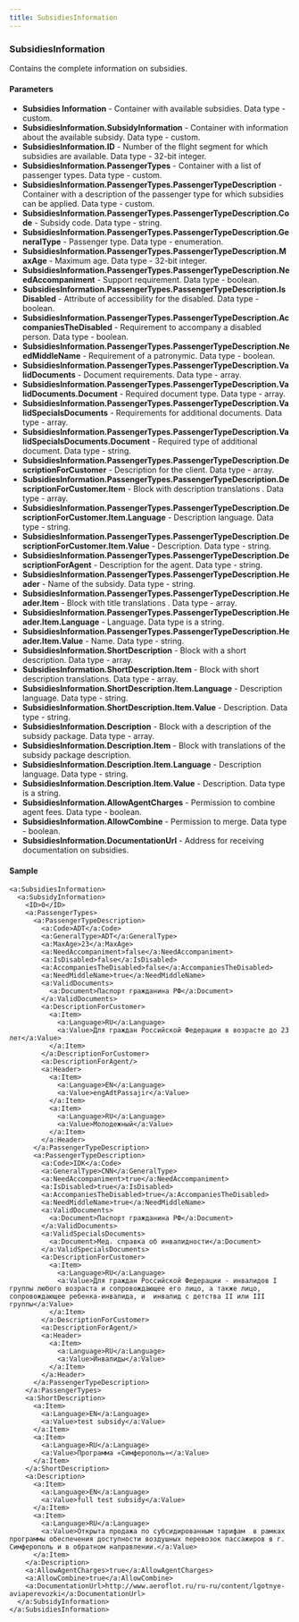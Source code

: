 ```yaml
---
title: SubsidiesInformation
---
```


### SubsidiesInformation
Contains the complete information on subsidies.

#### Parameters

* **Subsidies Information** - Container with available subsidies. Data type - custom.
* **SubsidiesInformation.SubsidyInformation** - Container with information about the available subsidy. Data type - custom.
* **SubsidiesInformation.ID** - Number of the flight segment for which subsidies are available. Data type - 32-bit integer.
* **SubsidiesInformation.PassengerTypes** - Container with a list of passenger types. Data type - custom.
* **SubsidiesInformation.PassengerTypes.PassengerTypeDescription** - Container with a description of the passenger type for which subsidies can be applied. Data type - custom.
* **SubsidiesInformation.PassengerTypes.PassengerTypeDescription.Code** - Subsidy code. Data type - string.
* **SubsidiesInformation.PassengerTypes.PassengerTypeDescription.GeneralType** - Passenger type. Data type - enumeration.
* **SubsidiesInformation.PassengerTypes.PassengerTypeDescription.MaxAge** - Maximum age. Data type - 32-bit integer.
* **SubsidiesInformation.PassengerTypes.PassengerTypeDescription.NeedAccompaniment** - Support requirement. Data type - boolean.
* **SubsidiesInformation.PassengerTypes.PassengerTypeDescription.IsDisabled** - Attribute of accessibility for the disabled. Data type - boolean.
* **SubsidiesInformation.PassengerTypes.PassengerTypeDescription.AccompaniesTheDisabled** - Requirement to accompany a disabled person. Data type - boolean.
* **SubsidiesInformation.PassengerTypes.PassengerTypeDescription.NeedMiddleName** - Requirement of a patronymic. Data type - boolean.
* **SubsidiesInformation.PassengerTypes.PassengerTypeDescription.ValidDocuments** - Document requirements. Data type - array.
* **SubsidiesInformation.PassengerTypes.PassengerTypeDescription.ValidDocuments.Document** - Required document type. Data type - array.
* **SubsidiesInformation.PassengerTypes.PassengerTypeDescription.ValidSpecialsDocuments** - Requirements for additional documents. Data type - array.
* **SubsidiesInformation.PassengerTypes.PassengerTypeDescription.ValidSpecialsDocuments.Document** - Required type of additional document. Data type - string. 
* **SubsidiesInformation.PassengerTypes.PassengerTypeDescription.DescriptionForCustomer** - Description for the client. Data type - array.
* **SubsidiesInformation.PassengerTypes.PassengerTypeDescription.DescriptionForCustomer.Item** - Block with description translations . Data type - array.
* **SubsidiesInformation.PassengerTypes.PassengerTypeDescription.DescriptionForCustomer.Item.Language** - Description language. Data type - string.
* **SubsidiesInformation.PassengerTypes.PassengerTypeDescription.DescriptionForCustomer.Item.Value** - Description. Data type - string.
* **SubsidiesInformation.PassengerTypes.PassengerTypeDescription.DescriptionForAgent** - Description for the agent. Data type - string.
* **SubsidiesInformation.PassengerTypes.PassengerTypeDescription.Header** - Name of the subsidy. Data type - string.
* **SubsidiesInformation.PassengerTypes.PassengerTypeDescription.Header.Item** - Block with title translations . Data type - array.
* **SubsidiesInformation.PassengerTypes.PassengerTypeDescription.Header.Item.Language** - Language. Data type is a string.
* **SubsidiesInformation.PassengerTypes.PassengerTypeDescription.Header.Item.Value** - Name. Data type - string.
* **SubsidiesInformation.ShortDescription** - Block with a short description. Data type - array.
* **SubsidiesInformation.ShortDescription.Item** - Block with short description translations. Data type - array.
* **SubsidiesInformation.ShortDescription.Item.Language** - Description language. Data type - string.
* **SubsidiesInformation.ShortDescription.Item.Value** - Description. Data type - string.
* **SubsidiesInformation.Description** - Block with a description of the subsidy package. Data type - array.
* **SubsidiesInformation.Description.Item** - Block with translations of the subsidy package description.
* **SubsidiesInformation.Description.Item.Language** - Description language. Data type - string.
* **SubsidiesInformation.Description.Item.Value** - Description. Data type is a string.
* **SubsidiesInformation.AllowAgentCharges** - Permission to combine agent fees. Data type - boolean.
* **SubsidiesInformation.AllowCombine** - Permission to merge. Data type - boolean.
* **SubsidiesInformation.DocumentationUrl** - Address for receiving documentation on subsidies.

#### Sample


    <a:SubsidiesInformation>
      <a:SubsidyInformation>
        <ID>0</ID>
        <a:PassengerTypes>
          <a:PassengerTypeDescription>
            <a:Code>ADT</a:Code>
            <a:GeneralType>ADT</a:GeneralType>
            <a:MaxAge>23</a:MaxAge>
            <a:NeedAccompaniment>false</a:NeedAccompaniment>
            <a:IsDisabled>false</a:IsDisabled>
            <a:AccompaniesTheDisabled>false</a:AccompaniesTheDisabled>
            <a:NeedMiddleName>true</a:NeedMiddleName>
            <a:ValidDocuments>
              <a:Document>Паспорт гражданина РФ</a:Document>
            </a:ValidDocuments>
            <a:DescriptionForCustomer>
              <a:Item>
                <a:Language>RU</a:Language>
                <a:Value>Для граждан Российской Федерации в возрасте до 23 лет</a:Value>
              </a:Item>
            </a:DescriptionForCustomer>
            <a:DescriptionForAgent/>
            <a:Header>
              <a:Item>
                <a:Language>EN</a:Language>
                <a:Value>engAdtPassajir</a:Value>
              </a:Item>
              <a:Item>
                <a:Language>RU</a:Language>
                <a:Value>Молодежный</a:Value>
              </a:Item>
            </a:Header>
          </a:PassengerTypeDescription>
          <a:PassengerTypeDescription>
            <a:Code>IDK</a:Code>
            <a:GeneralType>CNN</a:GeneralType>
            <a:NeedAccompaniment>true</a:NeedAccompaniment>
            <a:IsDisabled>true</a:IsDisabled>
            <a:AccompaniesTheDisabled>true</a:AccompaniesTheDisabled>
            <a:NeedMiddleName>true</a:NeedMiddleName>
            <a:ValidDocuments>
              <a:Document>Паспорт гражданина РФ</a:Document>
            </a:ValidDocuments>
            <a:ValidSpecialsDocuments>
              <a:Document>Мед. справка об инвалидности</a:Document>
            </a:ValidSpecialsDocuments>
            <a:DescriptionForCustomer>
              <a:Item>
                <a:Language>RU</a:Language>
                <a:Value>Для граждан Российской Федерации - инвалидов I группы любого возраста и сопровождающее его лицо, а также лицо, сопровождающее ребенка-инвалида, и  инвалид с детства II или III группы</a:Value>
              </a:Item>
            </a:DescriptionForCustomer>
            <a:DescriptionForAgent/>
            <a:Header>
              <a:Item>
                <a:Language>RU</a:Language>
                <a:Value>Инвалиды</a:Value>
              </a:Item>
            </a:Header>
          </a:PassengerTypeDescription>
        </a:PassengerTypes>
        <a:ShortDescription>
          <a:Item>
            <a:Language>EN</a:Language>
            <a:Value>test subsidy</a:Value>
          </a:Item>
          <a:Item>
            <a:Language>RU</a:Language>
            <a:Value>Программа «Симферополь»</a:Value>
          </a:Item>
        </a:ShortDescription>
        <a:Description>
          <a:Item>
            <a:Language>EN</a:Language>
            <a:Value>full test subsidy</a:Value>
          </a:Item>
          <a:Item>
            <a:Language>RU</a:Language>
            <a:Value>Открыта продажа по субсидированным тарифам  в рамках программы обеспечения доступности воздушных перевозок пассажиров в г. Симферополь и в обратном направлении.</a:Value>
          </a:Item>
        </a:Description>
        <a:AllowAgentCharges>true</a:AllowAgentCharges>
        <a:AllowCombine>true</a:AllowCombine>
        <a:DocumentationUrl>http://www.aeroflot.ru/ru-ru/content/lgotnye-aviaperevozki</a:DocumentationUrl>
      </a:SubsidyInformation>
    </a:SubsidiesInformation>
